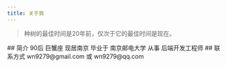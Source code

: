 ```yaml
---
title: 关于我
---
```

<blockquote class="blockquote-center">种树的最佳时间是20年前，仅次于它的最佳时间是现在。</blockquote>
## 简介
90后 巨蟹座 现居南京
毕业于 南京邮电大学
从事 后端开发工程师
## 联系方式
wn9279@gmail.com 或 wn9279@qq.com



